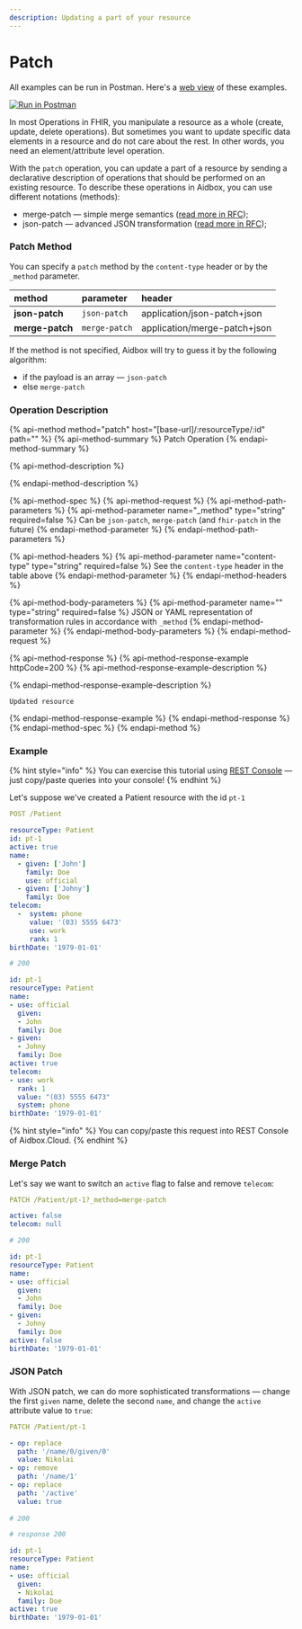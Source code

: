 ```yaml
---
description: Updating a part of your resource
---
```


# Patch

All examples can be run in Postman. Here's a [web view](https://documenter.getpostman.com/view/5552124/RWgxtEs8) of these examples.

[![Run in Postman](https://run.pstmn.io/button.svg)](https://app.getpostman.com/view-collection/f6bc1ce7c9eeb0c2baa0?referrer=https%3A%2F%2Fapp.getpostman.com%2Frun-collection%2Ff6bc1ce7c9eeb0c2baa0%23%3Fenv%5BAidbox.Cloud%5D%3DW3sia2V5IjoiYmFzZSIsInZhbHVlIjoiaHR0cHM6Ly9tZXJlZGl0aC5haWRib3guYXBwIiwiZGVzY3JpcHRpb24iOiIiLCJlbmFibGVkIjp0cnVlfV0%3D&_ga=2.109779141.1133756186.1540376522-1595564802.1538573158)

In most Operations in FHIR, you manipulate a resource as a whole \(create, update, delete operations\). But sometimes you want to update specific data elements in a resource and do not care about the rest. In other words, you need an element/attribute level operation. 

With the `patch` operation, you can update a part of a resource by sending a declarative description of operations that should be performed on an existing resource. To describe these operations in Aidbox, you can use different notations \(methods\):

* merge-patch — simple merge semantics \([read more in RFC](https://tools.ietf.org/html/rfc7386)\);
* json-patch — advanced JSON transformation \([read more in RFC](https://tools.ietf.org/html/rfc6902)\);

### Patch Method

You can specify a `patch` method by the `content-type` header or by the `_method` parameter.

| method | parameter | header |
| :--- | :--- | :--- |
| **json-patch** | `json-patch` | application/json-patch+json |
| **merge-patch** | `merge-patch` | application/merge-patch+json |

If the method is not specified, Aidbox will try to guess it by the following algorithm: 

* if the payload is an array — `json-patch`
* else `merge-patch`

### Operation Description

{% api-method method="patch" host="\[base-url\]/:resourceType/:id" path="" %}
{% api-method-summary %}
Patch Operation
{% endapi-method-summary %}

{% api-method-description %}

{% endapi-method-description %}

{% api-method-spec %}
{% api-method-request %}
{% api-method-path-parameters %}
{% api-method-parameter name="\_method" type="string" required=false %}
Can be `json-patch`, `merge-patch` \(and `fhir-patch` in the future\)
{% endapi-method-parameter %}
{% endapi-method-path-parameters %}

{% api-method-headers %}
{% api-method-parameter name="content-type" type="string" required=false %}
See the `content-type` header in the table above
{% endapi-method-parameter %}
{% endapi-method-headers %}

{% api-method-body-parameters %}
{% api-method-parameter name="" type="string" required=false %}
JSON or YAML representation of transformation rules in accordance with `_method`
{% endapi-method-parameter %}
{% endapi-method-body-parameters %}
{% endapi-method-request %}

{% api-method-response %}
{% api-method-response-example httpCode=200 %}
{% api-method-response-example-description %}

{% endapi-method-response-example-description %}

```
Updated resource
```
{% endapi-method-response-example %}
{% endapi-method-response %}
{% endapi-method-spec %}
{% endapi-method %}

### Example

{% hint style="info" %}
You can exercise this tutorial using [REST Console](../../../aidbox-ui/rest-console-1.md) — just copy/paste queries into your console!
{% endhint %}

Let's suppose we've created a Patient resource with the id `pt-1`

```yaml
POST /Patient

resourceType: Patient
id: pt-1
active: true
name:
  - given: ['John']
    family: Doe
    use: official
  - given: ['Johny']
    family: Doe
telecom:
  -  system: phone
     value: '(03) 5555 6473'
     use: work
     rank: 1
birthDate: '1979-01-01'

# 200

id: pt-1
resourceType: Patient
name:
- use: official
  given:
  - John
  family: Doe
- given:
  - Johny
  family: Doe
active: true
telecom:
- use: work
  rank: 1
  value: "(03) 5555 6473"
  system: phone
birthDate: '1979-01-01'
```

{% hint style="info" %}
You can copy/paste this request into REST Console of Aidbox.Cloud.
{% endhint %}

### Merge Patch

Let's say we want to switch an `active` flag to false and remove `telecom`:

```yaml
PATCH /Patient/pt-1?_method=merge-patch

active: false
telecom: null

# 200

id: pt-1
resourceType: Patient
name:
- use: official
  given:
  - John
  family: Doe
- given:
  - Johny
  family: Doe
active: false
birthDate: '1979-01-01'
```

### JSON Patch

With JSON patch, we can do more sophisticated transformations — change the first `given` name, delete the second `name`, and change the `active` attribute value to `true`:

```yaml
PATCH /Patient/pt-1

- op: replace
  path: '/name/0/given/0'
  value: Nikolai
- op: remove
  path: '/name/1'
- op: replace
  path: '/active'
  value: true
  
# 200

# response 200

id: pt-1
resourceType: Patient
name:
- use: official
  given:
  - Nikolai
  family: Doe
active: true
birthDate: '1979-01-01'
```



